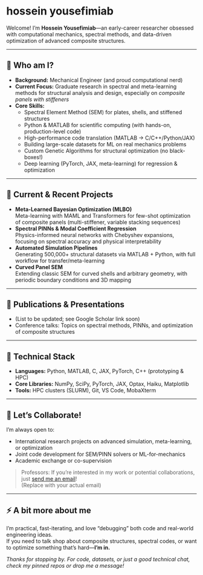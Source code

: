 # hossein yousefimiab

Welcome! I’m **Hossein Yousefimiab**—an early-career researcher obsessed with computational mechanics, spectral methods, and data-driven optimization of advanced composite structures.

---

## 👋 Who am I?

- **Background:** Mechanical Engineer (and proud computational nerd)
- **Current Focus:** Graduate research in spectral and meta-learning methods for structural analysis and design, especially on *composite panels with stiffeners*  
- **Core Skills:**
  - Spectral Element Method (SEM) for plates, shells, and stiffened structures
  - Python & MATLAB for scientific computing (with hands-on, production-level code)
  - High-performance code translation (MATLAB → C/C++/Python/JAX)
  - Building large-scale datasets for ML on real mechanics problems
  - Custom Genetic Algorithms for structural optimization (no black-boxes!)
  - Deep learning (PyTorch, JAX, meta-learning) for regression & optimization

---

## 🔬 Current & Recent Projects

- **Meta-Learned Bayesian Optimization (MLBO)**  
  Meta-learning with MAML and Transformers for few-shot optimization of composite panels (multi-stiffener, variable stacking sequences)
- **Spectral PINNs & Modal Coefficient Regression**  
  Physics-informed neural networks with Chebyshev expansions, focusing on spectral accuracy and physical interpretability
- **Automated Simulation Pipelines**  
  Generating 500,000+ structural datasets via MATLAB + Python, with full workflow for transfer/meta-learning
- **Curved Panel SEM**  
  Extending classic SEM for curved shells and arbitrary geometry, with periodic boundary conditions and 3D mapping

---

## 📖 Publications & Presentations

- (List to be updated; see Google Scholar link soon)
- Conference talks: Topics on spectral methods, PINNs, and optimization of composite structures

---

## 🧰 Technical Stack

- **Languages:** Python, MATLAB, C, JAX, PyTorch, C++ (prototyping & HPC)
- **Core Libraries:** NumPy, SciPy, PyTorch, JAX, Optax, Haiku, Matplotlib
- **Tools:** HPC clusters (SLURM), Git, VS Code, MobaXterm

---

## 🤝 Let’s Collaborate!

I’m always open to:
- International research projects on advanced simulation, meta-learning, or optimization
- Joint code development for SEM/PINN solvers or ML-for-mechanics
- Academic exchange or co-supervision

> Professors: If you’re interested in my work or potential collaborations, just [send me an email](mailto:your.email@domain.com)!  
> (Replace with your actual email)

---

## ⚡ A bit more about me

I’m practical, fast-iterating, and love “debugging” both code and real-world engineering ideas.  
If you need to talk shop about composite structures, spectral codes, or want to optimize something that’s hard—**I’m in.**

*Thanks for stopping by. For code, datasets, or just a good technical chat, check my pinned repos or drop me a message!*

